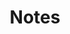 ---
title: Notes
description: Native note-taking Android application
platform: [android]
github: https://github.com/Jankku/notes
logo: /notes.svg
screenshots: [./notes.png]
gradient: notes
tags: [Kotlin, MVVM, Room]
features:
  - Notes saved automatically
  - List and grid view types
  - Export/import notes to/from a file
  - Light/dark themes
  - Finnish and English languages
---